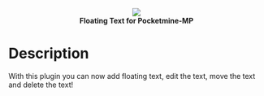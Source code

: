 <p align="center">
    <a href="https://github.com/Katsu/BetterFT"><img src="https://github.com/Katsu/BetterFT/blob/main/icon.png"></img></a><br>
    <b>Floating Text for Pocketmine-MP</b>
  
# Description
With this plugin you can now add floating text, edit the text, move the text and delete the text!
